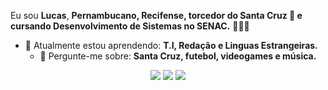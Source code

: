 Eu sou <strong>Lucas</strong>, <strong>Pernambucano, Recifense, torcedor do Santa Cruz 🐍 e cursando Desenvolvimento de Sistemas no SENAC.</strong> 👨🏻‍💻 

- 🚀 Atualmente estou aprendendo: <strong>T.I, Redação e Linguas Estrangeiras.</strong> 
  - 💬 Pergunte-me sobre: <strong>Santa Cruz, futebol, videogames e música.</strong>


<div align="center">

  <a href="#" alt="Gmail">
    <img src="https://img.shields.io/badge/-Gmail-FF0000?style=flat-square&labelColor=FF0000&logo=gmail&logoColor=white&link=LINK-DO-SEU-EMAIL"/></a>

  <a href="#" alt="Linkedin">
    <img src="https://img.shields.io/badge/-Linkedin-0e76a8?style=flat-square&logo=Linkedin&logoColor=white&link=LINK-DO-SEU-LINKEDIN" /></a>

  <a href="#" alt="Instagram">
    <img src="https://img.shields.io/badge/-Instagram-DF0174?style=flat-square&labelColor=DF0174&logo=instagram&logoColor=white&link=LINK-DO-SEU-INSTAGRAM"/></a>

</div>
